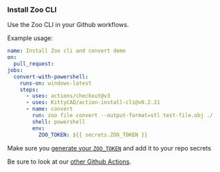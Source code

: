 ### Install Zoo CLI

Use the Zoo CLI in your Github workflows.

Example usage:
```yml
name: Install Zoo cli and convert demo
on:
  pull_request:
jobs:
  convert-with-powershell:
    runs-on: windows-latest
    steps:
      - uses: actions/checkout@v3
      - uses: KittyCAD/action-install-cli@v0.2.21
      - name: convert
        run: zoo file convert --output-format=stl test-file.obj ./
        shell: powershell
        env: 
          ZOO_TOKEN: ${{ secrets.ZOO_TOKEN }}
```

Make sure you [generate your `ZOO_TOKEN`](https://zoo.dev/account) and add it to your repo secrets

Be sure to look at our [other Github Actions](https://github.com/marketplace?type=actions&query=kittycad+).
